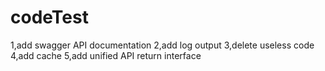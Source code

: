 # codeTest

1,add swagger API documentation
2,add log output
3,delete useless code
4,add cache
5,add unified API return interface
